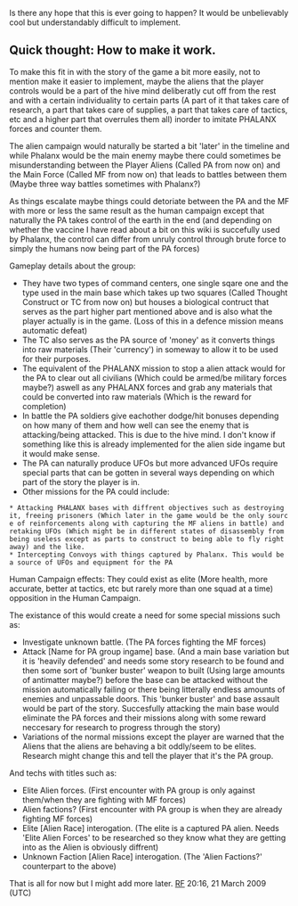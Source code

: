 Is there any hope that this is ever going to happen? It would be
unbelievably cool but understandably difficult to implement.

## Quick thought: How to make it work.

To make this fit in with the story of the game a bit more easily, not to
mention make it easier to implement, maybe the aliens that the player
controls would be a part of the hive mind deliberatly cut off from the
rest and with a certain individuality to certain parts (A part of it
that takes care of research, a part that takes care of supplies, a part
that takes care of tactics, etc and a higher part that overrules them
all) inorder to imitate PHALANX forces and counter them.

The alien campaign would naturally be started a bit 'later' in the
timeline and while Phalanx would be the main enemy maybe there could
sometimes be misunderstanding between the Player Aliens (Called PA from
now on) and the Main Force (Called MF from now on) that leads to battles
between them (Maybe three way battles sometimes with Phalanx?)

As things escalate maybe things could detoriate between the PA and the
MF with more or less the same result as the human campaign except that
naturally the PA takes control of the earth in the end (and depending on
whether the vaccine I have read about a bit on this wiki is succefully
used by Phalanx, the control can differ from unruly control through
brute force to simply the humans now being part of the PA forces)

Gameplay details about the group:

- They have two types of command centers, one single sqare one and the
  type used in the main base which takes up two squares (Called Thought
  Construct or TC from now on) but houses a biological contruct that
  serves as the part higher part mentioned above and is also what the
  player actually is in the game. (Loss of this in a defence mission
  means automatic defeat)
- The TC also serves as the PA source of 'money' as it converts things
  into raw materials (Their 'currency') in someway to allow it to be
  used for their purposes.
- The equivalent of the PHALANX mission to stop a alien attack would for
  the PA to clear out all civilians (Which could be armed/be military
  forces maybe?) aswell as any PHALANX forces and grab any materials
  that could be converted into raw materials (Which is the reward for
  completion)
- In battle the PA soldiers give eachother dodge/hit bonuses depending
  on how many of them and how well can see the enemy that is
  attacking/being attacked. This is due to the hive mind. I don't know
  if something like this is already implemented for the alien side
  ingame but it would make sense.
- The PA can naturally produce UFOs but more advanced UFOs require
  special parts that can be gotten in several ways depending on which
  part of the story the player is in.
- Other missions for the PA could include:

`* Attacking PHALANX bases with diffrent objectives such as destroying it, freeing prisoners (Which later in the game would be the only source of reinforcements along with capturing the MF aliens in battle) and retaking UFOs (Which might be in different states of disassembly from being useless except as parts to construct to being able to fly right away) and the like.`
`* Intercepting Convoys with things captured by Phalanx. This would be a source of UFOs and equipment for the PA`

Human Campaign effects: They could exist as elite (More health, more
accurate, better at tactics, etc but rarely more than one squad at a
time) opposition in the Human Campaign.

The existance of this would create a need for some special missions such
as:

- Investigate unknown battle. (The PA forces fighting the MF forces)
- Attack \[Name for PA group ingame\] base. (And a main base variation
  but it is 'heavily defended' and needs some story research to be found
  and then some sort of 'bunker buster' weapon to built (Using large
  amounts of antimatter maybe?) before the base can be attacked without
  the mission automatically failing or there being litterally endless
  amounts of enemies and unpassable doors. This 'bunker buster' and base
  assault would be part of the story. Succesfully attacking the main
  base would eliminate the PA forces and their missions along with some
  reward neccesary for research to progress through the story)
- Variations of the normal missions except the player are warned that
  the Aliens that the aliens are behaving a bit oddly/seem to be elites.
  Research might change this and tell the player that it's the PA group.

And techs with titles such as:

- Elite Alien forces. (First encounter with PA group is only against
  them/when they are fighting with MF forces)
- Alien factions? (First encounter with PA group is when they are
  already fighting MF forces)
- Elite \[Alien Race\] interogation. (The elite is a captured PA alien.
  Needs 'Elite Alien Forces' to be researched so they know what they are
  getting into as the Alien is obviously diffrent)
- Unknown Faction \[Alien Race\] interogation. (The 'Alien Factions?'
  counterpart to the above)

That is all for now but I might add more later. [RF](User:RF "wikilink")
20:16, 21 March 2009 (UTC)